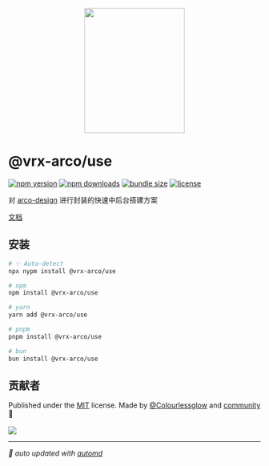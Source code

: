 <p align="center">
<img src="https://vrx-arco.github.io/arco-design-pro/favicon.svg" width="200" height="250">
</p>

# @vrx-arco/use

<!-- automd:badges color="orange" license licenseBranch  bundlephobia packagephobia -->

[![npm version](https://img.shields.io/npm/v/@vrx-arco/use?color=orange)](https://npmjs.com/package/@vrx-arco/use)
[![npm downloads](https://img.shields.io/npm/dm/@vrx-arco/use?color=orange)](https://npmjs.com/package/@vrx-arco/use)
[![bundle size](https://img.shields.io/bundlephobia/minzip/@vrx-arco/use?color=orange)](https://bundlephobia.com/package/@vrx-arco/use)
[![license](https://img.shields.io/github/license/vrx-arco/arco-design-pro?color=orange)](https://github.com/vrx-arco/arco-design-pro/blob/true/LICENSE)

<!-- /automd -->

对 [arco-design](https://arco.design/) 进行封装的快速中后台搭建方案

[文档](https://vrx-arco.github.io/arco-design-pro/)

## 安装

<!-- automd:pm-install -->

```sh
# ✨ Auto-detect
npx nypm install @vrx-arco/use

# npm
npm install @vrx-arco/use

# yarn
yarn add @vrx-arco/use

# pnpm
pnpm install @vrx-arco/use

# bun
bun install @vrx-arco/use
```

<!-- /automd -->

## 贡献者
<!-- automd:contributors author="Colourlessglow" license="MIT" -->

Published under the [MIT](https://github.com/vrx-arco/arco-design-pro/blob/main/LICENSE) license.
Made by [@Colourlessglow](https://github.com/Colourlessglow) and [community](https://github.com/vrx-arco/arco-design-pro/graphs/contributors) 💛
<br><br>
<a href="https://github.com/vrx-arco/arco-design-pro/graphs/contributors">
<img src="https://contrib.rocks/image?repo=vrx-arco/arco-design-pro" />
</a>

<!-- /automd -->

<!-- automd:with-automd -->

---

_🤖 auto updated with [automd](https://automd.unjs.io)_

<!-- /automd -->
